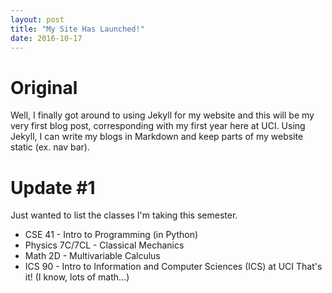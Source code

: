 ```yaml
---
layout: post
title: "My Site Has Launched!"
date: 2016-10-17
---
```


# Original
Well, I finally got around to using Jekyll for my website and this will be my very first blog post, corresponding with my first year here at UCI. Using Jekyll, I can write my blogs in Markdown and keep parts of my website static (ex. nav bar).

# Update #1
Just wanted to list the classes I'm taking this semester.
* CSE 41 - Intro to Programming (in Python)
* Physics 7C/7CL - Classical Mechanics
* Math 2D - Multivariable Calculus
* ICS 90 - Intro to Information and Computer Sciences (ICS) at UCI
That's it! (I know, lots of math...)
